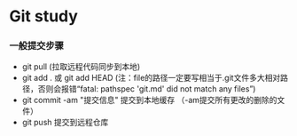 # Git study
###  一般提交步骤
* git pull (拉取远程代码同步到本地)
* git add . 或 git add HEAD <file> (注：file的路径一定要写相当于.git文件多大相对路径，否则会报错“fatal: pathspec 'git.md' did not match any files”)
* git commit -am "提交信息"  提交到本地缓存 （-am提交所有更改的删除的文件）
* git push 提交到远程仓库
